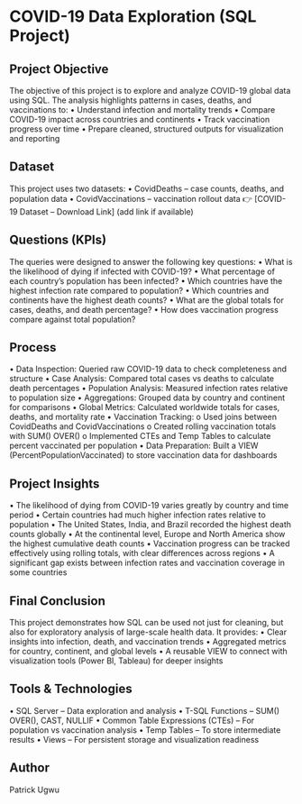 # COVID-19 Data Exploration (SQL Project)
## Project Objective
The objective of this project is to explore and analyze COVID-19 global data using SQL.
The analysis highlights patterns in cases, deaths, and vaccinations to:
•	Understand infection and mortality trends
•	Compare COVID-19 impact across countries and continents
•	Track vaccination progress over time
•	Prepare cleaned, structured outputs for visualization and reporting

## Dataset
This project uses two datasets:
•	CovidDeaths – case counts, deaths, and population data
•	CovidVaccinations – vaccination rollout data
👉 [COVID-19 Dataset – Download Link] (add link if available)

## Questions (KPIs)
The queries were designed to answer the following key questions:
•	What is the likelihood of dying if infected with COVID-19?
•	What percentage of each country’s population has been infected?
•	Which countries have the highest infection rate compared to population?
•	Which countries and continents have the highest death counts?
•	What are the global totals for cases, deaths, and death percentage?
•	How does vaccination progress compare against total population?

## Process
•	Data Inspection: Queried raw COVID-19 data to check completeness and structure
•	Case Analysis: Compared total cases vs deaths to calculate death percentages
•	Population Analysis: Measured infection rates relative to population size
•	Aggregations: Grouped data by country and continent for comparisons
•	Global Metrics: Calculated worldwide totals for cases, deaths, and mortality rate
•	Vaccination Tracking:
o	Used joins between CovidDeaths and CovidVaccinations
o	Created rolling vaccination totals with SUM() OVER()
o	Implemented CTEs and Temp Tables to calculate percent vaccinated per population
•	Data Preparation: Built a VIEW (PercentPopulationVaccinated) to store vaccination data for dashboards

## Project Insights
•	The likelihood of dying from COVID-19 varies greatly by country and time period
•	Certain countries had much higher infection rates relative to population
•	The United States, India, and Brazil recorded the highest death counts globally
•	At the continental level, Europe and North America show the highest cumulative death counts
•	Vaccination progress can be tracked effectively using rolling totals, with clear differences across regions
•	A significant gap exists between infection rates and vaccination coverage in some countries

## Final Conclusion
This project demonstrates how SQL can be used not just for cleaning, but also for exploratory analysis of large-scale health data.
It provides:
•	Clear insights into infection, death, and vaccination trends
•	Aggregated metrics for country, continent, and global levels
•	A reusable VIEW to connect with visualization tools (Power BI, Tableau) for deeper insights

## Tools & Technologies
•	SQL Server – Data exploration and analysis
•	T-SQL Functions – SUM() OVER(), CAST, NULLIF
•	Common Table Expressions (CTEs) – For population vs vaccination analysis
•	Temp Tables – To store intermediate results
•	Views – For persistent storage and visualization readiness

## Author
Patrick Ugwu

